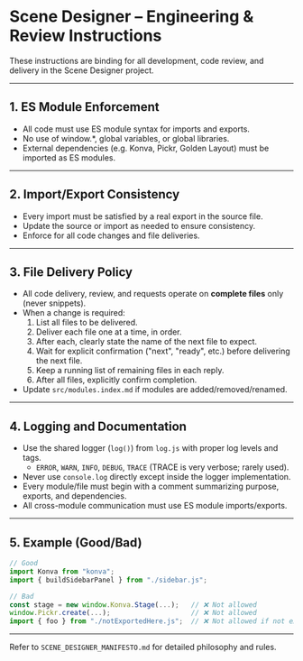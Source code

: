 # Scene Designer – Engineering & Review Instructions

These instructions are binding for all development, code review, and delivery in the Scene Designer project.

---

## 1. **ES Module Enforcement**

- All code must use ES module syntax for imports and exports.
- No use of window.*, global variables, or global libraries.
- External dependencies (e.g. Konva, Pickr, Golden Layout) must be imported as ES modules.

---

## 2. **Import/Export Consistency**

- Every import must be satisfied by a real export in the source file.
- Update the source or import as needed to ensure consistency.
- Enforce for all code changes and file deliveries.

---

## 3. **File Delivery Policy**

- All code delivery, review, and requests operate on **complete files** only (never snippets).
- When a change is required:
    1. List all files to be delivered.
    2. Deliver each file one at a time, in order.
    3. After each, clearly state the name of the next file to expect.
    4. Wait for explicit confirmation ("next", "ready", etc.) before delivering the next file.
    5. Keep a running list of remaining files in each reply.
    6. After all files, explicitly confirm completion.
- Update `src/modules.index.md` if modules are added/removed/renamed.

---

## 4. **Logging and Documentation**

- Use the shared logger (`log()`) from `log.js` with proper log levels and tags.
    - `ERROR`, `WARN`, `INFO`, `DEBUG`, `TRACE` (TRACE is very verbose; rarely used).
- Never use `console.log` directly except inside the logger implementation.
- Every module/file must begin with a comment summarizing purpose, exports, and dependencies.
- All cross-module communication must use ES module imports/exports.

---

## 5. **Example (Good/Bad)**

```js
// Good
import Konva from "konva";
import { buildSidebarPanel } from "./sidebar.js";

// Bad
const stage = new window.Konva.Stage(...);   // ❌ Not allowed
window.Pickr.create(...);                    // ❌ Not allowed
import { foo } from "./notExportedHere.js";  // ❌ Not allowed if not exported
```

---

Refer to `SCENE_DESIGNER_MANIFESTO.md` for detailed philosophy and rules.
